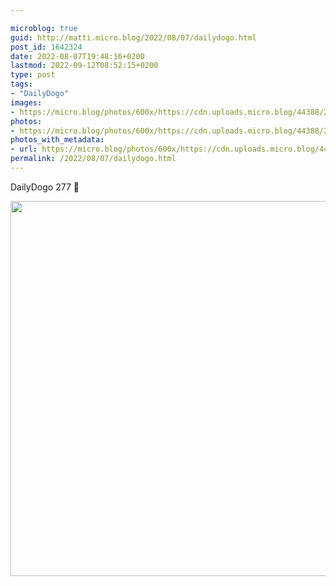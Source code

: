 ```yaml
---

microblog: true
guid: http://matti.micro.blog/2022/08/07/dailydogo.html
post_id: 1642324
date: 2022-08-07T19:48:16+0200
lastmod: 2022-09-12T08:52:15+0200
type: post
tags:
- "DailyDogo"
images:
- https://micro.blog/photos/600x/https://cdn.uploads.micro.blog/44388/2022/23f2ae2f1a.jpg
photos:
- https://micro.blog/photos/600x/https://cdn.uploads.micro.blog/44388/2022/23f2ae2f1a.jpg
photos_with_metadata:
- url: https://micro.blog/photos/600x/https://cdn.uploads.micro.blog/44388/2022/23f2ae2f1a.jpg
permalink: /2022/08/07/dailydogo.html
---
```

DailyDogo 277 🐶

<img src="/media/uploads/2022/23f2ae2f1a.jpg" width="600" height="600" alt="" />
